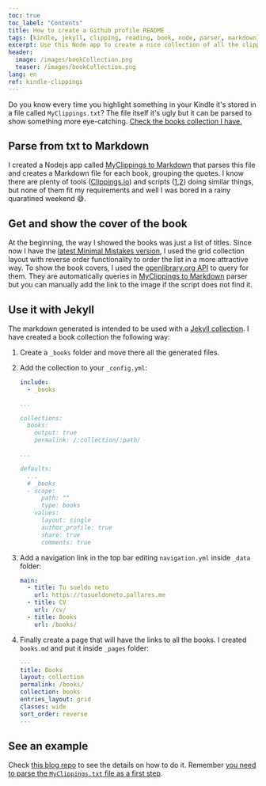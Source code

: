 ```yaml
---
toc: true
toc_label: "Contents"
title: How to create a Github profile README
tags: [kindle, jekyll, clipping, reading, book, node, parser, markdown]
excerpt: Use this Node app to create a nice collection of all the clippings you have made in the books you read on Kindle
header:
  image: /images/bookCollection.png
  teaser: /images/bookCollection.png
lang: en
ref: kindle-clippings
---
```


Do you know every time you highlight something in your Kindle it's stored in a file called `MyClippings.txt`? The file itself it's ugly but it can be parsed to show something more eye-catching. [Check the books collection I have.](https://juan.pallares.me/books)

## Parse from txt to Markdown

I created a Nodejs app called [MyClippings to Markdown](https://gitlab.com/jpallares/myclippings-to-markdown) that parses this file and creates a Markdown file for each book, grouping the quotes. I know there are plenty of tools ([Clippings.io](https://www.clippings.io/)) and scripts ([1](https://github.com/kkincade/kindle-clippings-to-markdown),[2](https://github.com/baniol/kindle-my-clippings)) doing similar things, but none of them fit my requirements and well I was bored in a rainy quaratined weekend :sweat_smile:.

## Get and show the cover of the book

At the beginning, the way I showed the books was just a list of titles. Since now I have the [latest Minimal Mistakes version](https://juan.pallares.me/it-has-never-been-easier-to-have-a-blog/), I used the grid collection layout with reverse order functionality to order the list in a more attractive way. To show the book covers, I used the [openlibrary.org API](https://openlibrary.org/developers/api) to query for them. They are automatically queries in [MyClippings to Markdown](https://gitlab.com/jpallares/myclippings-to-markdown) parser but you can manually add the link to the image if the script does not find it.

## Use it with Jekyll

The markdown generated is intended to be used with a [Jekyll collection](https://jekyllrb.com/docs/collections/). I have created a book collection the following way:

1. Create a `_books` folder and move there all the generated files.
1. Add the collection to your `_config.yml`:

   ```yml
   include:
     - _books

   ...

   collections:
     books:
       output: true
       permalink: /:collection/:path/

   ...

   defaults:
     ...
     # _books
     - scope:
         path: ""
         type: books
       values:
         layout: single
         author_profile: true
         share: true
         comments: true

   ```

1. Add a navigation link in the top bar editing `navigation.yml` inside `_data` folder:

   ```yml
   main:
     - title: Tu sueldo neto
       url: https://tusueldoneto.pallares.me
     - title: CV
       url: /cv/
     - title: Books
       url: /books/
   ```

1. Finally create a page that will have the links to all the books. I created `books.md` and put it inside `_pages` folder:

   ```yml
   ---
   title: Books
   layout: collection
   permalink: /books/
   collection: books
   entries_layout: grid
   classes: wide
   sort_order: reverse
   ---
   ```

## See an example

Check [this blog repo](<(https://github.com/jpallares/PallaresBlog)>) to see the details on how to do it. Remember [you need to parse the `MyClippings.txt` file as a first step](https://gitlab.com/jpallares/myclippings-to-markdown).
